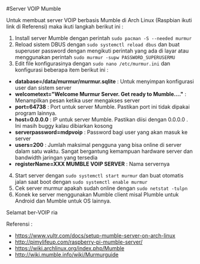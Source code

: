 #Server VOIP Mumble

Untuk membuat server VOIP berbasis Mumble di Arch Linux (Raspbian ikuti link di Referensi) maka ikuti langkah berikut ini :

1. Install server Mumble dengan perintah `sudo pacman -S --needed murmur`
2. Reload sistem DBUS dengan `sudo systemctl reload dbus` dan buat superuser password dengan mengikuti perintah yang ada di layar atau menggunakan perintah `sudo murmur -supw PASSWORD_SUPERUSERMU`
3. Edit file konfigurasinya dengan `sudo nano /etc/murmur.ini` dan konfigurasi beberapa item berikut ini :
  - **database=/data/murmur/murmur.sqlite** : Untuk menyimpan konfigurasi user dan sistem server
  - **welcometext="Welcome <b>Murmur Server</b>. Get ready to Mumble...."** : Menampilkan pesan ketika user mengakses server
  - **port=64738** : Port untuk server Mumble. Pastikan port ini tidak dipakai program lainnya.
  - **host=0.0.0.0** : IP untuk server Mumble. Pastikan diisi dengan 0.0.0.0 . Ini masih buggy kalau dibiarkan kosong
  - **serverpassword=mdpvoip** : Password bagi user yang akan masuk ke server
  - **users=200** : Jumlah maksimal pengguna yang bisa online di server dalam satu waktu. Sangat bergantung kemampuan hardware server dan bandwidth jaringan yang tersedia
  - **registerName=XXX MUMBLE VOIP SERVER** : Nama servernya
4. Start server dengan `sudo systemctl start murmur` dan buat otomatis jalan saat boot dengan `sudo systemctl enable murmur`
5. Cek server murmur apakah sudah online dengan `sudo netstat -tulpn`
6. Konek ke server menggunakan Mumble client misal Plumble untuk Android dan Mumble untuk OS lainnya.

Selamat ber-VOIP ria

Referensi :
- https://www.vultr.com/docs/setup-mumble-server-on-arch-linux
- http://pimylifeup.com/raspberry-pi-mumble-server/
- https://wiki.archlinux.org/index.php/Mumble
- http://wiki.mumble.info/wiki/Murmurguide
